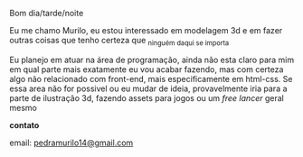 Bom dia/tarde/noite

Eu me chamo Murilo, eu estou interessado em modelagem 3d e em fazer outras coisas que tenho certeza que <sub>ninguém daqui se importa</sub>

Eu planejo em atuar na área de programação, ainda não esta claro para mim em qual parte mais exatamente eu vou acabar fazendo, mas com certeza algo não relacionado com front-end, mais especificamente em html-css. Se essa area não for possivel ou eu mudar de ideia, provavelmente iria para a parte de ilustração 3d, fazendo assets para jogos ou um *free lancer* geral mesmo

**contato**

email: pedramurilo14@gmail.com

